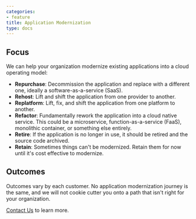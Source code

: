 ```yaml
---
categories:
- feature
title: Application Modernization
type: docs
---
```


## Focus

We can help your organization modernize existing applications into a cloud operating model:

- **Repurchase**: Decommission the application and replace with a different one, ideally a software-as-a-service (SaaS).
- **Rehost**: Lift and shift the application from one provider to another.
- **Replatform**: Lift, fix, and shift the application from one platform to another.
- **Refactor**: Fundamentally rework the application into a cloud native service.  This could be a microservice, function-as-a-service (FaaS), monolithic container, or something else entirely.
- **Retire**: If the application is no longer in use, it should be retired and the source code archived.
- **Retain**: Sometimes things can't be modernized.  Retain them for now until it's cost effective to modernize.

## Outcomes

Outcomes vary by each customer.  No application modernization journey is the same, and we will not cookie cutter you onto a path that isn't right for your organization.

[Contact Us](/contact/) to learn more.
